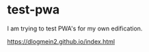 # test-pwa
I am trying to test PWA's for my own edification.

https://dlogmein2.github.io/index.html
